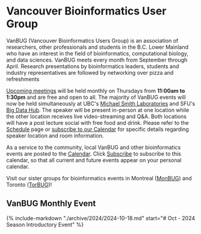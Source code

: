 # **Vancouver Bioinformatics User Group**

VanBUG (Vancouver Bioinformatics Users Group) is an association of researchers, other professionals and students in the B.C. Lower Mainland who have an interest in the field of bioinformatics, computational biology, and data sciences. VanBUG meets every month from September through April. Research presentations by bioinformatics leaders, students and industry representatives are followed by networking over pizza and refreshments

[Upcoming meetings](./schedule) will be held monthly on Thursdays from **11:00am to 1:30pm** and are free and open to all. The majority of VanBUG events will now be held simultaneously at UBC's [Michael Smith Laboratories](https://goo.gl/maps/fcU5ji45Fxr39eWq6) and SFU's [Big Data Hub](https://goo.gl/maps/xLFmoRof2hTD2KMP6). The speaker will be present in-person at one location while the other location receives live video-streaming and Q&A. Both locations will have a post lecture social with free food and drink. Please refer to the [Schedule](./schedule) page or [subscribe to our Calendar](https://calendar.google.com/calendar/u/1?cid=dmFuYmlvaW5mb0BnbWFpbC5jb20) for specific details regarding speaker location and room information.

As a service to the community, local VanBUG and other bioinformatics events are posted to the [Calendar](https://calendar.google.com/calendar/embed?src=vanbioinfo%40gmail.com&ctz=America%2FVancouver). Click [Subscribe](https://calendar.google.com/calendar/u/1?cid=dmFuYmlvaW5mb0BnbWFpbC5jb20) to subscribe to this calendar, so that all current and future events appear on your personal calendar.

Visit our sister groups for bioinformatics events in Montreal ([MonBUG](https://www.monbug.ca/)) and Toronto ([TorBUG](https://torbug.org/))!

## VanBUG Monthly Event

{%
   include-markdown "./archive/2024/2024-10-18.md"
   start="# Oct - 2024 Season Introductory Event"
%}
